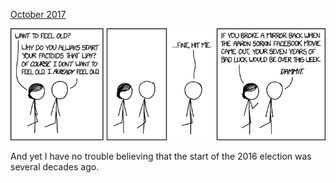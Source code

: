 [October 2017](https://xkcd.com/1898)

![October 2017](./random_comic.png)

And yet I have no trouble believing that the start of the 2016 election was several decades ago.

